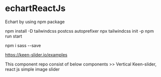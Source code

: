 # echartReactJs
Echart by using npm package

<!-- command to install tailwind css -->
npm install -D tailwindcss postcss autoprefixer
npx tailwindcss init -p
npm run start


<!-- command to install sass into react js app-->
npm i sass --save

<!-- keen-slider types -->
https://keen-slider.io/examples



This component repo consist of below components >> 
Vertical Keen-slider, 
react js simple image slider
